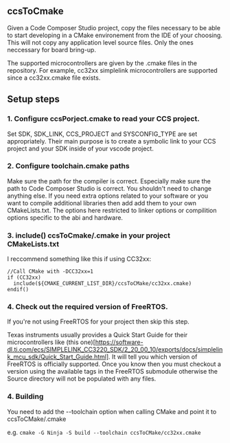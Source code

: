 ## ccsToCmake
Given a Code Composer Studio project, copy the files necessary to be able to start developing in a CMake environement
from the IDE of your choosing. This will not copy any application level source files. Only the ones neccessary for board bring-up.

The supported microcontrollers are given by the <partNumber>.cmake files in the repository.
For example, cc32xx simplelink microcontrollers are supported since a cc32xx.cmake file exists.

## Setup steps

### 1. Configure ccsPorject.cmake to read your CCS project.

Set SDK, SDK_LINK, CCS_PROJECT and SYSCONFIG_TYPE are set appropriately.
Their main purpose is to create a symbolic link to your CCS project and your
SDK inside of your vscode project.

### 2. Configure toolchain.cmake paths

Make sure the path for the compiler is correct. Especially make sure the path to Code Composer Studio is correct.
You shouldn't need to change anything else. If you need extra options related to your software or you want to compile
additional libraries then add add them to your own CMakeLists.txt. The options here restricted to linker options or
compilition options specific to the abi and hardware.

### 3. include() ccsToCmake/<partNumber>.cmake in your project CMakeLists.txt
I reccommend something like this if using CC32xx:

```
//Call CMake with -DCC32xx=1
if (CC32xx)
  include(${CMAKE_CURRENT_LIST_DIR}/ccsToCMake/cc32xx.cmake)
endif()
```

### 4. Check out the required version of FreeRTOS.

If you're not using FreeRTOS for your project then skip this step.

Texas instruments usually provides a Quick Start Guide for their microcontrollers like (this one)[https://software-dl.ti.com/ecs/SIMPLELINK_CC3220_SDK/2_20_00_10/exports/docs/simplelink_mcu_sdk/Quick_Start_Guide.html]. It will tell you which version of FreeRTOS is officially supported. Once you know then you must checkout
a version using the available tags in the FreeRTOS submodule otherwise the Source directory will not be populated with any files.

### 4. Building

You need to add the --toolchain option when calling CMake and point it to ccsToCMake/<partNumber>.cmake

e.g. `cmake -G Ninja -S build --toolchain ccsToCMake/cc32xx.cmake`
